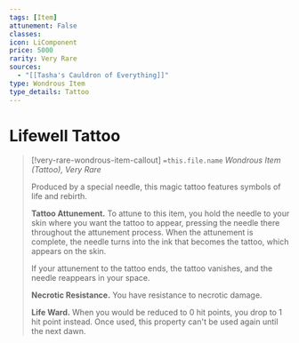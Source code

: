 ```yaml
---
tags: [Item]
attunement: False
classes: 
icon: LiComponent
price: 5000
rarity: Very Rare
sources:
  - "[[Tasha's Cauldron of Everything]]"
type: Wondrous Item
type_details: Tattoo
---
```

# Lifewell Tattoo
>[!very-rare-wondrous-item-callout] `=this.file.name`
>*Wondrous Item (Tattoo), Very Rare*
>
>Produced by a special needle, this magic tattoo features symbols of life and rebirth.
>
>**Tattoo Attunement.** To attune to this item, you hold the needle to your skin where you want the tattoo to appear, pressing the needle there throughout the attunement process. When the attunement is complete, the needle turns into the ink that becomes the tattoo, which appears on the skin.
>
>If your attunement to the tattoo ends, the tattoo vanishes, and the needle reappears in your space.
>
>**Necrotic Resistance.** You have resistance to necrotic damage.
>
>**Life Ward.** When you would be reduced to 0 hit points, you drop to 1 hit point instead. Once used, this property can't be used again until the next dawn.
>
>
